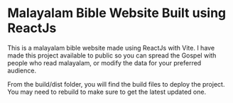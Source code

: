 # Malayalam Bible Website Built using ReactJs

This is a malayalam bible website made using ReactJs with Vite. I have made this project available to public so you can spread the Gospel with people who read malayalam, or modify the data for your preferred audience.

From the build/dist folder, you will find the build files to deploy the project. You may need to rebuild to make sure to get the latest updated one.